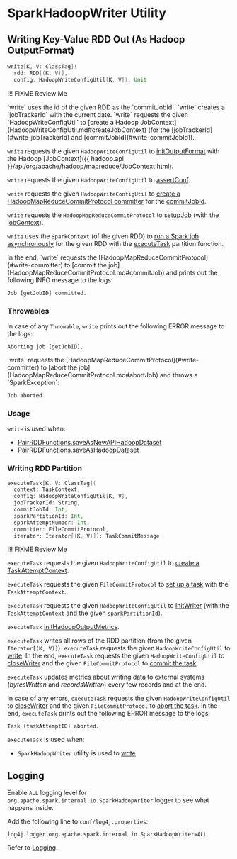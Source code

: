 # SparkHadoopWriter Utility

## <span id="write"> Writing Key-Value RDD Out (As Hadoop OutputFormat)

```scala
write[K, V: ClassTag](
  rdd: RDD[(K, V)],
  config: HadoopWriteConfigUtil[K, V]): Unit
```

!!! FIXME
    Review Me

<span id="write-commitJobId">
`write` uses the id of the given RDD as the `commitJobId`.

<span id="write-jobTrackerId">
`write` creates a `jobTrackerId` with the current date.

<span id="write-jobContext">
`write` requests the given `HadoopWriteConfigUtil` to [create a Hadoop JobContext](HadoopWriteConfigUtil.md#createJobContext) (for the [jobTrackerId](#write-jobTrackerId) and [commitJobId](#write-commitJobId)).

`write` requests the given `HadoopWriteConfigUtil` to [initOutputFormat](HadoopWriteConfigUtil.md#initOutputFormat) with the Hadoop [JobContext]({{ hadoop.api }}/api/org/apache/hadoop/mapreduce/JobContext.html).

`write` requests the given `HadoopWriteConfigUtil` to [assertConf](HadoopWriteConfigUtil.md#assertConf).

`write` requests the given `HadoopWriteConfigUtil` to [create a HadoopMapReduceCommitProtocol committer](HadoopWriteConfigUtil.md#createCommitter) for the [commitJobId](#write-commitJobId).

`write` requests the `HadoopMapReduceCommitProtocol` to [setupJob](HadoopMapReduceCommitProtocol.md#setupJob) (with the [jobContext](#write-jobContext)).

<span id="write-runJob"><span id="write-executeTask">
`write` uses the `SparkContext` (of the given RDD) to [run a Spark job asynchronously](SparkContext.md#runJob) for the given RDD with the [executeTask](#executeTask) partition function.

<span id="write-commitJob">
In the end, `write` requests the [HadoopMapReduceCommitProtocol](#write-committer) to [commit the job](HadoopMapReduceCommitProtocol.md#commitJob) and prints out the following INFO message to the logs:

```text
Job [getJobID] committed.
```

### <span id="write-Throwable"> Throwables

In case of any `Throwable`, `write` prints out the following ERROR message to the logs:

```text
Aborting job [getJobID].
```

<span id="write-abortJob">
`write` requests the [HadoopMapReduceCommitProtocol](#write-committer) to [abort the job](HadoopMapReduceCommitProtocol.md#abortJob) and throws a `SparkException`:

```text
Job aborted.
```

### <span id="write-usage"> Usage

`write` is used when:

* [PairRDDFunctions.saveAsNewAPIHadoopDataset](rdd/PairRDDFunctions.md#saveAsNewAPIHadoopDataset)
* [PairRDDFunctions.saveAsHadoopDataset](rdd/PairRDDFunctions.md#saveAsHadoopDataset)

### <span id="executeTask"> Writing RDD Partition

```scala
executeTask[K, V: ClassTag](
  context: TaskContext,
  config: HadoopWriteConfigUtil[K, V],
  jobTrackerId: String,
  commitJobId: Int,
  sparkPartitionId: Int,
  sparkAttemptNumber: Int,
  committer: FileCommitProtocol,
  iterator: Iterator[(K, V)]): TaskCommitMessage
```

!!! FIXME
    Review Me

`executeTask` requests the given `HadoopWriteConfigUtil` to [create a TaskAttemptContext](HadoopWriteConfigUtil.md#createTaskAttemptContext).

`executeTask` requests the given `FileCommitProtocol` to [set up a task](FileCommitProtocol.md#setupTask) with the `TaskAttemptContext`.

`executeTask` requests the given `HadoopWriteConfigUtil` to [initWriter](HadoopWriteConfigUtil.md#initWriter) (with the `TaskAttemptContext` and the given `sparkPartitionId`).

`executeTask` [initHadoopOutputMetrics](#initHadoopOutputMetrics).

`executeTask` writes all rows of the RDD partition (from the given `Iterator[(K, V)]`). `executeTask` requests the given `HadoopWriteConfigUtil` to [write](HadoopWriteConfigUtil.md#write). In the end, `executeTask` requests the given `HadoopWriteConfigUtil` to [closeWriter](HadoopWriteConfigUtil.md#closeWriter) and the given `FileCommitProtocol` to [commit the task](FileCommitProtocol.md#commitTask).

`executeTask` updates metrics about writing data to external systems (*bytesWritten* and *recordsWritten*) every few records and at the end.

In case of any errors, `executeTask` requests the given `HadoopWriteConfigUtil` to [closeWriter](HadoopWriteConfigUtil.md#closeWriter) and the given `FileCommitProtocol` to [abort the task](FileCommitProtocol.md#abortTask). In the end, `executeTask` prints out the following ERROR message to the logs:

```text
Task [taskAttemptID] aborted.
```

`executeTask` is used when:

* `SparkHadoopWriter` utility is used to [write](#write)

## Logging

Enable `ALL` logging level for `org.apache.spark.internal.io.SparkHadoopWriter` logger to see what happens inside.

Add the following line to `conf/log4j.properties`:

```text
log4j.logger.org.apache.spark.internal.io.SparkHadoopWriter=ALL
```

Refer to [Logging](spark-logging.md).
